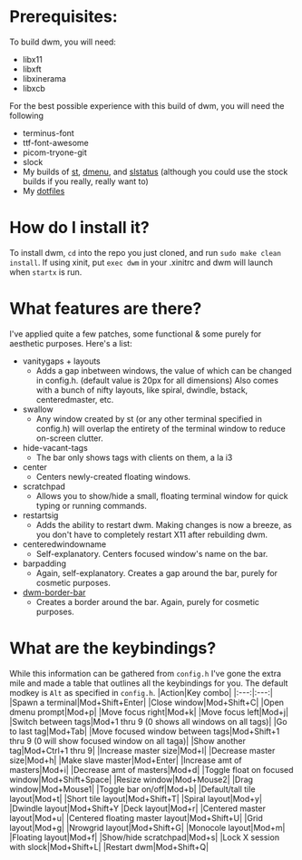 # Prerequisites:
To build dwm, you will need:
* libx11
* libxft
* libxinerama
* libxcb

For the best possible experience with this build of dwm, you will need the following
* terminus-font
* ttf-font-awesome
* picom-tryone-git
* slock
* My builds of [st](https://github.com/joeldba/st), [dmenu](https://github.com/joeldba/dmenu), and [slstatus](https://github.com/joeldba/slstatus) (although you could use the stock builds if you really, really want to)
* My [dotfiles](https://github.com/joeldba/dotfiles)

# How do I install it?
To install dwm, `cd` into the repo you just cloned, and run `sudo make clean install`. If using xinit, put `exec dwm` in your .xinitrc and dwm will launch when `startx` is run.

# What features are there?
I've applied quite a few patches, some functional & some purely for aesthetic purposes. Here's a list:
* vanitygaps + layouts
  * Adds a gap inbetween windows, the value of which can be changed in config.h. (default value is 20px for all dimensions) Also comes with a bunch of nifty layouts, like spiral, dwindle, bstack, centeredmaster, etc. 
* swallow
  * Any window created by st (or any other terminal specified in config.h) will overlap the entirety of the terminal window to reduce on-screen clutter.
* hide-vacant-tags
  * The bar only shows tags with clients on them, a la i3
* center
  * Centers newly-created floating windows.
* scratchpad
  * Allows you to show/hide a small, floating terminal window for quick typing or running commands.
* restartsig
  * Adds the ability to restart dwm. Making changes is now a breeze, as you don't have to completely restart X11 after rebuilding dwm.
* centeredwindowname
  * Self-explanatory. Centers focused window's name on the bar.
* barpadding
  * Again, self-explanatory. Creates a gap around the bar, purely for cosmetic purposes.
* [dwm-border-bar](https://codemadness.org/paste/dwm-border-bar.patch)
  * Creates a border around the bar. Again, purely for cosmetic purposes.

# What are the keybindings?
While this information can be gathered from `config.h` I've gone the extra mile and made a table that outlines all the keybindings for you. The default modkey is `Alt` as specified in `config.h`.
|Action|Key combo|
|:---:|:---:|
|Spawn a terminal|Mod+Shift+Enter|
|Close window|Mod+Shift+C|
|Open dmenu prompt|Mod+p|
|Move focus right|Mod+k|
|Move focus left|Mod+j|
|Switch between tags|Mod+1 thru 9 (0 shows all windows on all tags)|
|Go to last tag|Mod+Tab|
|Move focused window between tags|Mod+Shift+1 thru 9 (0 will show focused window on all taga)|
|Show another tag|Mod+Ctrl+1 thru 9|
|Increase master size|Mod+l|
|Decrease master size|Mod+h|
|Make slave master|Mod+Enter|
|Increase amt of masters|Mod+i|
|Decrease amt of masters|Mod+d|
|Toggle float on focused window|Mod+Shift+Space|
|Resize window|Mod+Mouse2|
|Drag window|Mod+Mouse1|
|Toggle bar on/off|Mod+b|
|Default/tall tile layout|Mod+t|
|Short tile layout|Mod+Shift+T|
|Spiral layout|Mod+y|
|Dwindle layout|Mod+Shift+Y
|Deck layout|Mod+r|
|Centered master layout|Mod+u|
|Centered floating master layout|Mod+Shift+U|
|Grid layout|Mod+g|
|Nrowgrid layout|Mod+Shift+G|
|Monocole layout|Mod+m|
|Floating layout|Mod+f|
|Show/hide scratchpad|Mod+s|
|Lock X session with slock|Mod+Shift+L|
|Restart dwm|Mod+Shift+Q|

#

